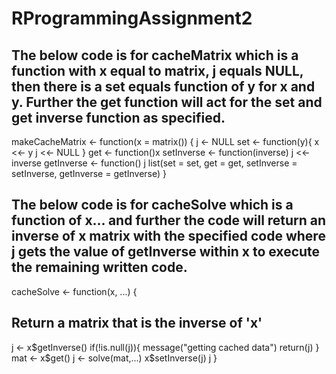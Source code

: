 # RProgrammingAssignment2

## The below code is for cacheMatrix which is a function with x equal to matrix, j equals NULL, then there is a set equals function of y for x and y. Further the get function will act for the set and get inverse function as specified.

makeCacheMatrix <- function(x = matrix()) {
  j <- NULL
  set <- function(y){
  x <<- y
  j <<- NULL
  }
  get <- function()x
  setInverse <- function(inverse) j <<- inverse
  getInverse <- function() j 
  list(set = set, get = get, 
  setInverse = setInverse, 
  getInverse = getInverse)
}

## The below code is for cacheSolve which is a function of x... and further the code will return an inverse of x matrix with the specified code where j gets the value of getInverse within x to execute the remaining written code.

cacheSolve <- function(x, ...) {
## Return a matrix that is the inverse of 'x'
  j <- x$getInverse()
  if(!is.null(j)){
  message("getting cached data")
  return(j)
  }
  mat <- x$get()
  j <- solve(mat,...)
  x$setInverse(j)
  j
}
